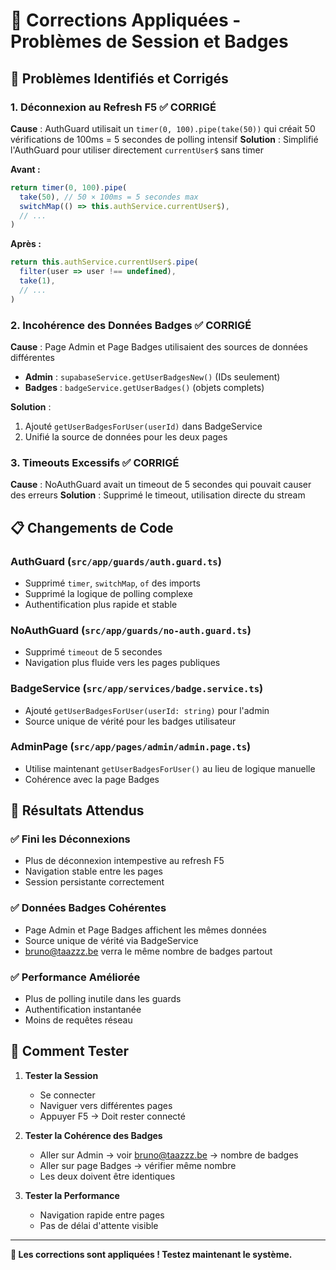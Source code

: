 # 🔧 Corrections Appliquées - Problèmes de Session et Badges

## 🚨 **Problèmes Identifiés et Corrigés**

### 1. **Déconnexion au Refresh F5** ✅ CORRIGÉ
**Cause** : AuthGuard utilisait un `timer(0, 100).pipe(take(50))` qui créait 50 vérifications de 100ms = 5 secondes de polling intensif
**Solution** : Simplifié l'AuthGuard pour utiliser directement `currentUser$` sans timer

**Avant :**
```typescript
return timer(0, 100).pipe(
  take(50), // 50 × 100ms = 5 secondes max
  switchMap(() => this.authService.currentUser$),
  // ...
)
```

**Après :**
```typescript
return this.authService.currentUser$.pipe(
  filter(user => user !== undefined),
  take(1),
  // ...
)
```

### 2. **Incohérence des Données Badges** ✅ CORRIGÉ
**Cause** : Page Admin et Page Badges utilisaient des sources de données différentes
- **Admin** : `supabaseService.getUserBadgesNew()` (IDs seulement)  
- **Badges** : `badgeService.getUserBadges()` (objets complets)

**Solution** : 
1. Ajouté `getUserBadgesForUser(userId)` dans BadgeService
2. Unifié la source de données pour les deux pages

### 3. **Timeouts Excessifs** ✅ CORRIGÉ  
**Cause** : NoAuthGuard avait un timeout de 5 secondes qui pouvait causer des erreurs
**Solution** : Supprimé le timeout, utilisation directe du stream

## 📋 **Changements de Code**

### AuthGuard (`src/app/guards/auth.guard.ts`)
- Supprimé `timer`, `switchMap`, `of` des imports
- Supprimé la logique de polling complexe
- Authentification plus rapide et stable

### NoAuthGuard (`src/app/guards/no-auth.guard.ts`)  
- Supprimé `timeout` de 5 secondes
- Navigation plus fluide vers les pages publiques

### BadgeService (`src/app/services/badge.service.ts`)
- Ajouté `getUserBadgesForUser(userId: string)` pour l'admin
- Source unique de vérité pour les badges utilisateur

### AdminPage (`src/app/pages/admin/admin.page.ts`)
- Utilise maintenant `getUserBadgesForUser()` au lieu de logique manuelle
- Cohérence avec la page Badges

## 🎯 **Résultats Attendus**

### ✅ **Fini les Déconnexions**
- Plus de déconnexion intempestive au refresh F5
- Navigation stable entre les pages
- Session persistante correctement

### ✅ **Données Badges Cohérentes**
- Page Admin et Page Badges affichent les mêmes données
- Source unique de vérité via BadgeService
- bruno@taazzz.be verra le même nombre de badges partout

### ✅ **Performance Améliorée**
- Plus de polling inutile dans les guards
- Authentification instantanée
- Moins de requêtes réseau

## 🧪 **Comment Tester**

1. **Tester la Session**
   - Se connecter
   - Naviguer vers différentes pages
   - Appuyer F5 → Doit rester connecté

2. **Tester la Cohérence des Badges**
   - Aller sur Admin → voir bruno@taazzz.be → nombre de badges
   - Aller sur page Badges → vérifier même nombre
   - Les deux doivent être identiques

3. **Tester la Performance**
   - Navigation rapide entre pages
   - Pas de délai d'attente visible

---

**🚀 Les corrections sont appliquées ! Testez maintenant le système.**
